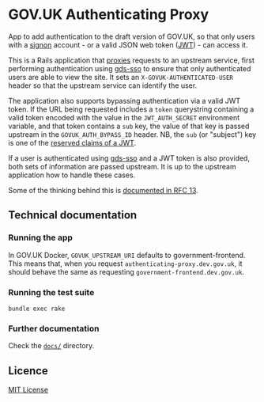 # GOV.UK Authenticating Proxy

App to add authentication to the draft version of GOV.UK, so that only users with
a [signon][] account - or a valid JSON web token ([JWT]) - can access it.

This is a Rails application that [proxies][] requests to an upstream service, first
performing authentication using [gds-sso][] to ensure that only authenticated
users are able to view the site. It sets an `X-GOVUK-AUTHENTICATED-USER` header
so that the upstream service can identify the user.

The application also supports bypassing authentication via a valid JWT token.
If the URL being requested includes a `token` querystring containing a valid
token encoded with the value in the `JWT_AUTH_SECRET` environment variable, and
that token contains a `sub` key, the value of that key is passed upstream in
the `GOVUK_AUTH_BYPASS_ID` header. NB, the `sub` (or "subject") key is one of the
[reserved claims of a JWT][].

If a user is authenticated using [gds-sso][] and a JWT token is also provided, both
sets of information are passed upstream. It is up to the upstream application how
to handle these cases.

Some of the thinking behind this is [documented in RFC 13][rfc].

[rfc]: https://github.com/alphagov/govuk-rfcs/blob/master/rfc-013-thoughts-on-access-limiting-in-draft.md
[JWT]: https://jwt.io/
[reserved claims of a JWT]: https://auth0.com/docs/tokens/jwt-claims#reserved-claims
[gds-sso]: http://github.com/alphagov/gds-sso
[proxies]: https://github.com/ncr/rack-proxy

## Technical documentation

### Running the app

In GOV.UK Docker, `GOVUK_UPSTREAM_URI` defaults to government-frontend. This
means that, when you request `authenticating-proxy.dev.gov.uk`, it should behave
the same as requesting `government-frontend.dev.gov.uk`.

### Running the test suite

```
bundle exec rake
```

### Further documentation

Check the [`docs/`](docs/) directory.

## Licence

[MIT License](LICENCE)

[signon]: https://github.com/alphagov/signon
